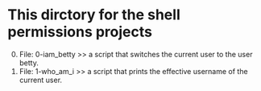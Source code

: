 # This dirctory for the shell permissions projects
0.  File: 0-iam_betty >> a script that switches the current user to the user betty.
1.  File: 1-who_am_i >> a script that prints the effective username of the current user.
